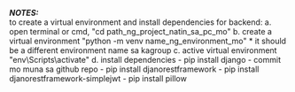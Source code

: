 
**_NOTES:_**  
to create a virtual environment and install dependencies for backend:
    a. open terminal or cmd, "cd path_ng_project_natin_sa_pc_mo"
    b. create a virtual environment "python -m venv name_ng_environment_mo"
            * it should be a different environment name sa kagroup
    c. active virtual environment "env\Scripts\activate"
    d. install dependencies
        - pip install django
        - commit mo muna sa github repo
        - pip install djanorestframework
        - pip install djanorestframework-simplejwt
        - pip install pillow



